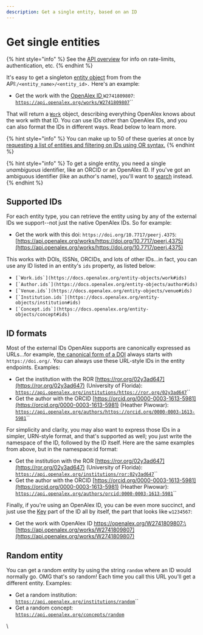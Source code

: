 ```yaml
---
description: Get a single entity, based on an ID
---
```


# Get single entities

{% hint style="info" %}
See the [API overview](./) for info on rate-limits, authentication, etc.
{% endhint %}

It's easy to get a singleton [entity object](https://docs.openalex.org/about-the-data#entity-objects) from from the API:`/<entity_name>/<entity_id>.` Here's an example:

* Get the work with the [OpenAlex ID ](../about-the-data/#the-openalex-id)`W2741809807`: [`https://api.openalex.org/works/W2741809807`](https://api.openalex.org/works/W2741809807)``

That will return a [`Work`](../about-the-data/work.md) object, describing everything OpenAlex knows about the work with that ID.    You can use IDs other than OpenAlex IDs, and you can also format the IDs in different ways. Read below to learn more.

{% hint style="info" %}
You can make up to 50 of these queries at once by [requesting a list of entities and filtering on IDs using OR syntax.](get-lists-of-entities/filter-entity-lists.md#addition-or)
{% endhint %}

{% hint style="info" %}
To get a single entity, you need a single _unambiguous_ identifier, like an ORCID or an OpenAlex ID. If you've got an ambiguous identifier (like an author's name), you'll want to  [search](get-lists-of-entities/search-entity-lists.md) instead.
{% endhint %}



## Supported IDs

For each entity type, you can retrieve the entity using by any of the external IDs we support--not just the native OpenAlex IDs. So for example:

* Get the work with this doi: `https://doi.org/10.7717/peerj.4375`:\
  [https://api.openalex.org/works/https://doi.org/10.7717/peerj.4375](https://api.openalex.org/works/https://doi.org/10.7717/peerj.4375)

This works with DOIs, ISSNs, ORCIDs, and lots of other IDs...in fact, you can use any ID listed in an entity's `ids` property, as listed below:

* ``[`Work.ids`](https://docs.openalex.org/entity-objects/work#ids)``
* ``[`Author.ids`](https://docs.openalex.org/entity-objects/author#ids)``
* ``[`Venue.ids`](https://docs.openalex.org/entity-objects/venue#ids)``
* ``[`Institution.ids`](https://docs.openalex.org/entity-objects/institution#ids)``
* ``[`Concept.ids`](https://docs.openalex.org/entity-objects/concept#ids)``

## ID formats

Most of the external IDs OpenAlex supports are canonically expressed as URLs...for example, [the canonical form of a DOI](https://www.crossref.org/display-guidelines/) always starts with `https://doi.org/`. You can always use these URL-style IDs in the entity endpoints. Examples:

* Get the institution with the ROR [https://ror.org/02y3ad647](https://ror.org/02y3ad647) (University of Florida):\
  [`https://api.openalex.org/institutions/https://ror.org/02y3ad647`](https://api.openalex.org/institutions/https://ror.org/02y3ad647)``
* Get the author with the ORCID [https://orcid.org/0000-0003-1613-5981](https://orcid.org/0000-0003-1613-5981) (Heather Piwowar):\
  [`https://api.openalex.org/authors/https://orcid.org/0000-0003-1613-5981`](https://api.openalex.org/authors/https://orcid.org/0000-0003-1613-5981)``

For simplicity and clarity, you may also want to express those IDs in a simpler, URN-style format, and that's supported as well; you just write the namespace of the ID, followed by the ID itself. Here are the same examples from above, but in the namespace:id format:

* Get the institution with the ROR [https://ror.org/02y3ad647](https://ror.org/02y3ad647) (University of Florida):\
  [`https://api.openalex.org/institutions/ror:02y3ad647`](https://api.openalex.org/institutions/ror:02y3ad647)``
* Get the author with the ORCID [https://orcid.org/0000-0003-1613-5981](https://orcid.org/0000-0003-1613-5981) (Heather Piwowar):\
  [`https://api.openalex.org/authors/orcid:0000-0003-1613-5981`](https://api.openalex.org/authors/orcid:0000-0003-1613-5981)``

Finally, if you're using an OpenAlex ID, you can be even more succinct, and just use the [Key](../about-the-data/#the-openalex-key) part of the ID all by itself, the part that looks like `w1234567`:

* Get the work with OpenAlex ID https://openalex.org/W2741809807:\
  [https://api.openalex.org/works/W2741809807](https://api.openalex.org/works/W2741809807)

## Random entity

You can get a random entity by using the string `random` where an ID would normally go. OMG that's so random! Each time you call this URL you'll get a different entity.  Examples:

* Get a random institution:\
  [`https://api.openalex.org/institutions/random`](https://api.openalex.org/institutions/random)``
* Get a random concept:\
  [`https://api.openalex.org/concepts/random`](https://api.openalex.org/concepts/random)

\
